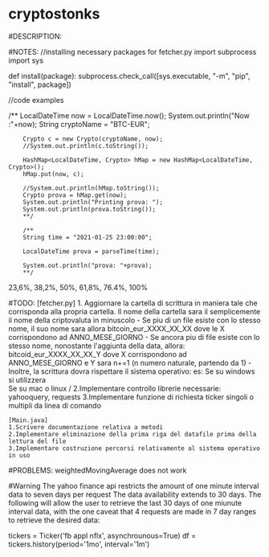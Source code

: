  # cryptostonks

#DESCRIPTION:

#NOTES:
//installing necessary packages for fetcher.py
import subprocess
import sys

def install(package):
	subprocess.check_call([sys.executable, "-m", "pip", "install", package])

	
//code examples

/**
		LocalDateTime now = LocalDateTime.now();
		System.out.println("Now :"+now);
		String cryptoName = "BTC-EUR";


		Crypto c = new Crypto(cryptoName, now);
		//System.out.println(c.toString());

		HashMap<LocalDateTime, Crypto> hMap = new HashMap<LocalDateTime, Crypto>();
		hMap.put(now, c);

		//System.out.println(hMap.toString());
		Crypto prova = hMap.get(now);
		System.out.println("Printing prova: ");
		System.out.println(prova.toString());
		**/

		/**
		String time = "2021-01-25 23:00:00";

		LocalDateTime prova = parseTime(time);

		System.out.println("prova: "+prova);
		**/

23,6%, 38,2%, 50%, 61,8%, 76.4%, 100%


#TODO:
	[fetcher.py]
	1. Aggiornare la cartella di scrittura in maniera tale che corrisponda alla propria cartella. Il nome 
		della cartella sara il semplicemente il nome della criptovaluta in minuscolo 
		- Se piu di un file esiste con lo stesso nome, il suo nome sara allora
		bitcoin_eur_XXXX_XX_XX dove le X corrispondono ad ANNO_MESE_GIORNO
		- Se ancora piu di file esiste con lo stesso nome, nonostante l'aggiunta
		della data, allora:
		bitcoid_eur_XXXX_XX_XX_Y dove X corrispondono ad ANNO_MESE_GIORNO e Y sara n+=1
		(n numero naturale, partendo da 1)
		-Inoltre, la scrittura dovra rispettare il sistema operativo:
		es:
		Se su windows si utilizzera \
		Se su mac o linux /
	2.Implementare controllo librerie necessarie: yahooquery, requests
	3.Implementare funzione di richiesta ticker singoli o multipli da linea di comando


	[Main.java]
	1.Scrivere documentazione relativa a metodi
	2.Implementare eliminazione della prima riga del datafile prima della lettura del file
	3.Implementare costruzione percorsi relativamente al sistema operativo in uso



#PROBLEMS:
weightedMovingAverage does not work

#Warning
The yahoo finance api restricts the amount of one minute interval data to seven days per request
The data availability extends to 30 days. The following will allow the user to retrieve the last 30 days
of one miunute interval data, with the one caveat that 4 requests are made in 7 day ranges to retrieve the 
desired data:

tickers = Ticker('fb appl nflx', asynchrounous=True)
df = tickers.history(period='1mo', interval='1m')


		